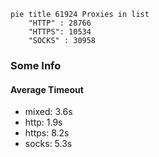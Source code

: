 
```mermaid
pie title 61924 Proxies in list
    "HTTP" : 28766
    "HTTPS": 10534
    "SOCKS" : 30958
```

### Some Info
#### Average Timeout

- mixed: 3.6s
- http: 1.9s
- https: 8.2s
- socks: 5.3s